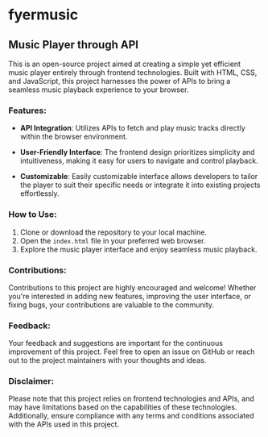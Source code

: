 # fyermusic
## Music Player through API

This is an open-source project aimed at creating a simple yet efficient music player entirely through frontend technologies. Built with HTML, CSS, and JavaScript, this project harnesses the power of APIs to bring a seamless music playback experience to your browser.

### Features:

- **API Integration**: Utilizes APIs to fetch and play music tracks directly within the browser environment.
  
- **User-Friendly Interface**: The frontend design prioritizes simplicity and intuitiveness, making it easy for users to navigate and control playback.

- **Customizable**: Easily customizable interface allows developers to tailor the player to suit their specific needs or integrate it into existing projects effortlessly.

### How to Use:

1. Clone or download the repository to your local machine.
2. Open the `index.html` file in your preferred web browser.
3. Explore the music player interface and enjoy seamless music playback.

### Contributions:

Contributions to this project are highly encouraged and welcome! Whether you're interested in adding new features, improving the user interface, or fixing bugs, your contributions are valuable to the community.

### Feedback:

Your feedback and suggestions are important for the continuous improvement of this project. Feel free to open an issue on GitHub or reach out to the project maintainers with your thoughts and ideas.

### Disclaimer:

Please note that this project relies on frontend technologies and APIs, and may have limitations based on the capabilities of these technologies. Additionally, ensure compliance with any terms and conditions associated with the APIs used in this project.

